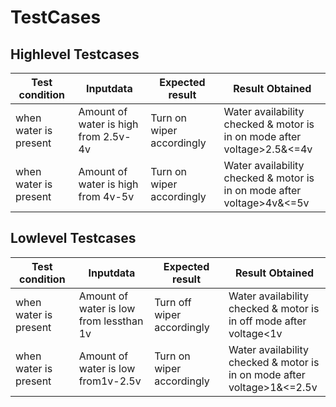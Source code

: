 # TestCases
## Highlevel Testcases

|Test condition |Inputdata |Expected result |Result Obtained|
|---------------|----------|----------------|---------------|
|when water is present |Amount of water is high  from 2.5v-4v |Turn on wiper accordingly |Water availability checked & motor is in on mode after voltage>2.5&<=4v|        
|when water is present |Amount of water is high  from 4v-5v |Turn on wiper accordingly  |Water availability checked & motor is in on mode after voltage>4v&<=5v|

## Lowlevel Testcases

|Test condition |Inputdata |Expected result |Result Obtained|
|---------------|----------|----------------|---------------|
|when water is present |Amount of water is low from lessthan 1v |Turn off wiper accordingly |Water availability checked & motor is in off mode after voltage<1v|        
|when water is present |Amount of water is low from1v-2.5v |Turn on wiper accordingly  |Water availability checked & motor is in on mode after voltage>1&<=2.5v|
